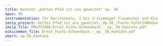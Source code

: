 ```yaml
---
title: Kantate „Gottes Pfad ist uns geweitet“ op. 56
opus: 56
instrumentation: für Baritonsolo, 1 bis 3-stimmiger Frauenchor und Klavier
imslp_project: Gottes_Pfad_ist_uns_geweitet,_Op.56_(Fuchs-Sch%C3%B6nbach,_Ernst)
imslp_file: PMLP73486-Ernst_Fuchs-Schoenbach_-_op._56_Kantate.pdf
wikicommon_file: Ernst_Fuchs-Schoenbach_-_op._56_Kantate.pdf
short: op-56_Kantate
---
```

